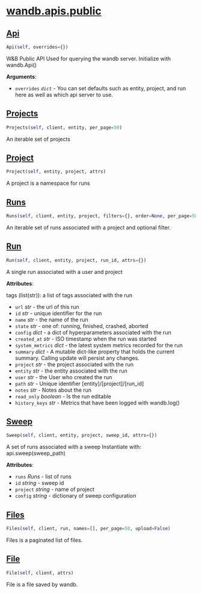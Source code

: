 
# [wandb.apis.public](https://github.com/wandb/client/blob/feature/docs/wandb/apis/public.py#L0)


## [Api](https://github.com/wandb/client/blob/feature/docs/wandb/apis/public.py#L90)
```python
Api(self, overrides={})
```
W&B Public API
Used for querying the wandb server.
Initialize with wandb.Api()

**Arguments**:

- `overrides` _`dict`_ - You can set defaults such as
  entity, project, and run here as well as which api server to use.
  

## [Projects](https://github.com/wandb/client/blob/feature/docs/wandb/apis/public.py#L321)
```python
Projects(self, client, entity, per_page=50)
```
An iterable set of projects

## [Project](https://github.com/wandb/client/blob/feature/docs/wandb/apis/public.py#L373)
```python
Project(self, entity, project, attrs)
```
A project is a namespace for runs

## [Runs](https://github.com/wandb/client/blob/feature/docs/wandb/apis/public.py#L384)
```python
Runs(self, client, entity, project, filters={}, order=None, per_page=50)
```
An iterable set of runs associated with a project and optional filter.


## [Run](https://github.com/wandb/client/blob/feature/docs/wandb/apis/public.py#L450)
```python
Run(self, client, entity, project, run_id, attrs={})
```

A single run associated with a user and project

**Attributes**:

  tags (list(str)): a list of tags associated with the run
- `url` _str_ - the url of this run
- `id` _str_ - unique identifier for the run
- `name` _str_ - the name of the run
- `state` _str_ - one of: running, finished, crashed, aborted
- `config` _dict_ - a dict of hyperparameters associated with the run
- `created_at` _str_ - ISO timestamp when the run was started
- `system_metrics` _dict_ - the latest system metrics recorded for the run
- `summary` _dict_ - A mutable dict-like property that holds the current summary.
  Calling update will persist any changes.
- `project` _str_ - the project associated with the run
- `entity` _str_ - the entity associated with the run
- `user` _str_ - the User who created the run
- `path` _str_ - Unique identifier [entity]/[project]/[run_id]
- `notes` _str_ - Notes about the run
- `read_only` _boolean_ - Is the run editable
- `history_keys` _str_ - Metrics that have been logged with wandb.log()
  

## [Sweep](https://github.com/wandb/client/blob/feature/docs/wandb/apis/public.py#L745)
```python
Sweep(self, client, entity, project, sweep_id, attrs={})
```
A set of runs associated with a sweep
Instantiate with:
api.sweep(sweep_path)

**Attributes**:

- `runs` _Runs_ - list of runs
- `id` _string_ - sweep id
- `project` _string_ - name of project
- `config` _string_ - dictionary of sweep configuration
  

## [Files](https://github.com/wandb/client/blob/feature/docs/wandb/apis/public.py#L828)
```python
Files(self, client, run, names=[], per_page=50, upload=False)
```
Files is a paginated list of files.

## [File](https://github.com/wandb/client/blob/feature/docs/wandb/apis/public.py#L884)
```python
File(self, client, attrs)
```
File is a file saved by wandb.
